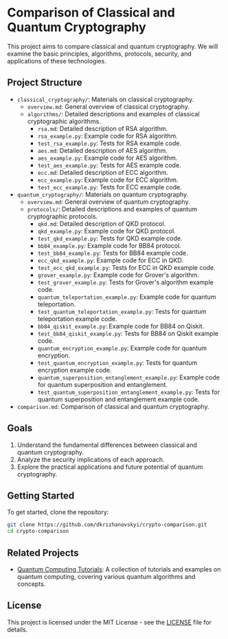 
# Comparison of Classical and Quantum Cryptography

This project aims to compare classical and quantum cryptography. We will examine the basic principles, algorithms, protocols, security, and applications of these technologies.

## Project Structure

- `classical_cryptography/`: Materials on classical cryptography.
  - `overview.md`: General overview of classical cryptography.
  - `algorithms/`: Detailed descriptions and examples of classical cryptographic algorithms.
    - `rsa.md`: Detailed description of RSA algorithm.
    - `rsa_example.py`: Example code for RSA algorithm.
    - `test_rsa_example.py`: Tests for RSA example code.
    - `aes.md`: Detailed description of AES algorithm.
    - `aes_example.py`: Example code for AES algorithm.
    - `test_aes_example.py`: Tests for AES example code.
    - `ecc.md`: Detailed description of ECC algorithm.
    - `ecc_example.py`: Example code for ECC algorithm.
    - `test_ecc_example.py`: Tests for ECC example code.
- `quantum_cryptography/`: Materials on quantum cryptography.
  - `overview.md`: General overview of quantum cryptography.
  - `protocols/`: Detailed descriptions and examples of quantum cryptographic protocols.
    - `qkd.md`: Detailed description of QKD protocol.
    - `qkd_example.py`: Example code for QKD protocol.
    - `test_qkd_example.py`: Tests for QKD example code.
    - `bb84_example.py`: Example code for BB84 protocol.
    - `test_bb84_example.py`: Tests for BB84 example code.
    - `ecc_qkd_example.py`: Example code for ECC in QKD.
    - `test_ecc_qkd_example.py`: Tests for ECC in QKD example code.
    - `grover_example.py`: Example code for Grover's algorithm.
    - `test_grover_example.py`: Tests for Grover's algorithm example code.
    - `quantum_teleportation_example.py`: Example code for quantum teleportation.
    - `test_quantum_teleportation_example.py`: Tests for quantum teleportation example code.
    - `bb84_qiskit_example.py`: Example code for BB84 on Qiskit.
    - `test_bb84_qiskit_example.py`: Tests for BB84 on Qiskit example code.
    - `quantum_encryption_example.py`: Example code for quantum encryption.
    - `test_quantum_encryption_example.py`: Tests for quantum encryption example code.
    - `quantum_superposition_entanglement_example.py`: Example code for quantum superposition and entanglement.
    - `test_quantum_superposition_entanglement_example.py`: Tests for quantum superposition and entanglement example code.
- `comparison.md`: Comparison of classical and quantum cryptography.

## Goals

1. Understand the fundamental differences between classical and quantum cryptography.
2. Analyze the security implications of each approach.
3. Explore the practical applications and future potential of quantum cryptography.

## Getting Started

To get started, clone the repository:

```sh
git clone https://github.com/dkrizhanovskyi/crypto-comparison.git
cd crypto-comparison
```

## Related Projects

- [Quantum Computing Tutorials](https://github.com/dkrizhanovskyi/quantum-computing-tutorials): A collection of tutorials and examples on quantum computing, covering various quantum algorithms and concepts.


## License

This project is licensed under the MIT License - see the [LICENSE](LICENSE) file for details.
